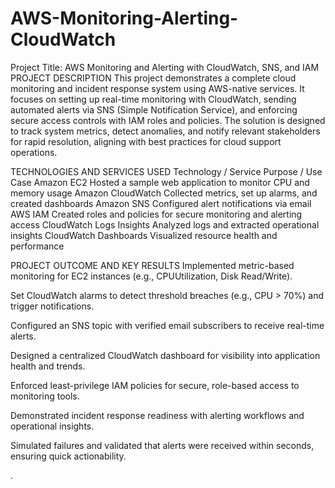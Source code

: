 # AWS-Monitoring-Alerting-CloudWatch


Project Title: AWS Monitoring and Alerting with CloudWatch, SNS, and IAM
PROJECT DESCRIPTION
This project demonstrates a complete cloud monitoring and incident response system using AWS-native services. It focuses on setting up real-time monitoring with CloudWatch, sending automated alerts via SNS (Simple Notification Service), and enforcing secure access controls with IAM roles and policies. The solution is designed to track system metrics, detect anomalies, and notify relevant stakeholders for rapid resolution, aligning with best practices for cloud support operations.

TECHNOLOGIES AND SERVICES USED
Technology / Service	Purpose / Use Case
Amazon EC2	Hosted a sample web application to monitor CPU and memory usage
Amazon CloudWatch	Collected metrics, set up alarms, and created dashboards
Amazon SNS	Configured alert notifications via email
AWS IAM	Created roles and policies for secure monitoring and alerting access
CloudWatch Logs Insights	Analyzed logs and extracted operational insights
CloudWatch Dashboards	Visualized resource health and performance

PROJECT OUTCOME AND KEY RESULTS
Implemented metric-based monitoring for EC2 instances (e.g., CPUUtilization, Disk Read/Write).

Set CloudWatch alarms to detect threshold breaches (e.g., CPU > 70%) and trigger notifications.

Configured an SNS topic with verified email subscribers to receive real-time alerts.

Designed a centralized CloudWatch dashboard for visibility into application health and trends.

Enforced least-privilege IAM policies for secure, role-based access to monitoring tools.

Demonstrated incident response readiness with alerting workflows and operational insights.

Simulated failures and validated that alerts were received within seconds, ensuring quick actionability.


.

